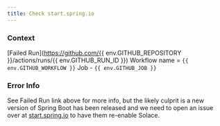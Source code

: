 ```yaml
---
title: Check start.spring.io
---
```


### Context
[Failed Run](https://github.com/{{ env.GITHUB_REPOSITORY }}/actions/runs/{{ env.GITHUB_RUN_ID }})
Workflow name = `{{ env.GITHUB_WORKFLOW }}`
Job -           `{{ env.GITHUB_JOB }}`
### Error Info
See Failed Run link above for more info, but the likely culprit is a new version of Spring Boot has been released and we need to open an issue over at [start.spring.io](https://github.com/spring-io/start.spring.io/issues) to have them re-enable Solace.